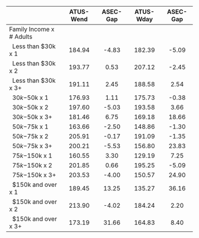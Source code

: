 
|                      |    ATUS-Wend |     ASEC-Gap |    ATUS-Wday |     ASEC-Gap |
| -------------------- | :----------: | :----------: | :----------: | :----------: |
| Family Income x # Adults |              |              |              |              |
| &nbsp;&nbsp;Less than $30k x 1 |       184.94 |        -4.83 |       182.39 |        -5.09 |
| &nbsp;&nbsp;Less than $30k x 2 |       193.77 |         0.53 |       207.12 |        -2.45 |
| &nbsp;&nbsp;Less than $30k x 3+ |       191.11 |         2.45 |       188.58 |         2.54 |
| &nbsp;&nbsp;$30k-$50k x 1 |       176.93 |         1.11 |       175.73 |        -0.38 |
| &nbsp;&nbsp;$30k-$50k x 2 |       197.60 |        -5.03 |       193.58 |         3.66 |
| &nbsp;&nbsp;$30k-$50k x 3+ |       181.46 |         6.75 |       169.18 |        18.66 |
| &nbsp;&nbsp;$50k-$75k x 1 |       163.66 |        -2.50 |       148.86 |        -1.30 |
| &nbsp;&nbsp;$50k-$75k x 2 |       205.91 |        -0.17 |       191.09 |        -1.35 |
| &nbsp;&nbsp;$50k-$75k x 3+ |       200.21 |        -5.53 |       156.80 |        23.83 |
| &nbsp;&nbsp;$75k-$150k x 1 |       160.55 |         3.30 |       129.19 |         7.25 |
| &nbsp;&nbsp;$75k-$150k x 2 |       201.85 |         0.66 |       195.25 |        -5.09 |
| &nbsp;&nbsp;$75k-$150k x 3+ |       203.53 |        -4.00 |       150.57 |        24.90 |
| &nbsp;&nbsp;$150k and over x 1 |       189.45 |        13.25 |       135.27 |        36.16 |
| &nbsp;&nbsp;$150k and over x 2 |       213.90 |        -4.02 |       184.24 |         2.20 |
| &nbsp;&nbsp;$150k and over x 3+ |       173.19 |        31.66 |       164.83 |         8.40 |

